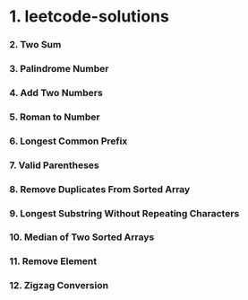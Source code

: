 # 1. leetcode-solutions

### 2. Two Sum

### 3. Palindrome Number

### 4. Add Two Numbers

### 5. Roman to Number

### 6. Longest Common Prefix

### 7. Valid Parentheses

### 8. Remove Duplicates From Sorted Array

### 9. Longest Substring Without Repeating Characters

### 10. Median of Two Sorted Arrays

### 11. Remove Element

### 12. Zigzag Conversion
